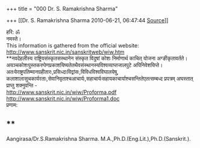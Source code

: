 +++
title = "000 Dr. S. Ramakrishna Sharma"

+++
[[Dr. S. Ramakrishna Sharma	2010-06-21, 06:47:44 [Source](https://groups.google.com/g/bvparishat/c/yJi9Bww8L1Y)]]



हरि: ॐ  
नमस्ते।  
This information is gathered from the official website: <http://www.sanskrit.nic.in/sanskritweb/wiw.htm>  
**नवदेहलीस्य राष्ट्रियसंस्कृतसस्थानेन संस्कृत विदुषां कोशः निर्माणार्थ काचित् योजना अग्ङीकृतावर्तते।अयञ्चकोशःपुस्तकरुपेणप्रकाशयिष्यतेतथैवसंस्थानस्यविश्वव्याप्तजालपुटे अपिनिवेशयिप्ते।अतःयेराष्ट्रपतिम्मानग्रहीतारः,प्रसिध्दाःविद्वांसः,विविधविश्वविघालयेषु, कलाशालासुचकार्यरताः,सेवानिवृताश्चआचार्यः,सहाचार्यःसहायकाचार्याश्चसन्तितेएतत्सम्बध्द प्रपत्रम् अघस्तात् प्राप्तु शक्नुवन्ति -  
<http://www.sanskrit.nic.in/wiw/Proforma.pdf>  
<http://www.sanskrit.nic.in/wiw/Proforma1.doc>  
प्रणाम:  
  
  
**  
--  
Aangirasa/Dr.S.Ramakrishna Sharma. M.A.,Ph.D.(Eng.Lit.),Ph.D.(Sanskrit.).  

